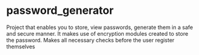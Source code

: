 # password_generator
Project that enables you to store, view passwords, generate them in a safe and secure manner.
It  makes use of encryption modules created to store the password. Makes all necessary checks before the user register themselves
